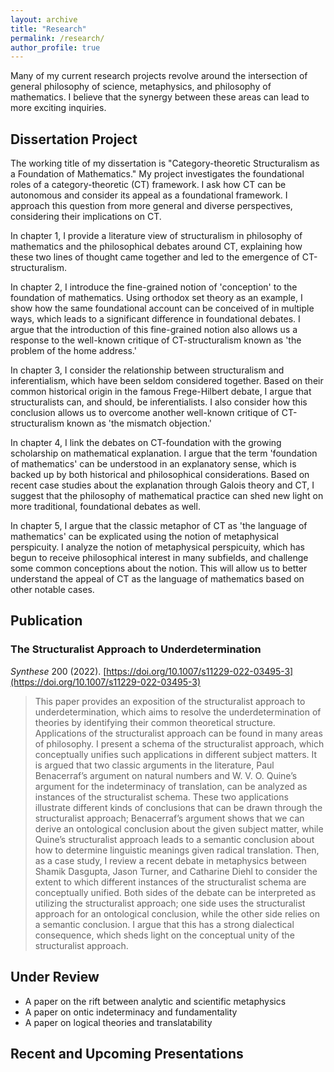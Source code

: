 ```yaml
---
layout: archive
title: "Research"
permalink: /research/
author_profile: true
---
```


Many of my current research projects revolve around the intersection of general philosophy of science, metaphysics, and philosophy of mathematics. I believe that the synergy between these areas can lead to more exciting inquiries. 

## Dissertation Project

The working title of my dissertation is "Category-theoretic Structuralism as a Foundation of Mathematics." My project investigates the foundational roles of a category-theoretic (CT) framework. I ask how CT can be autonomous and consider its appeal as a foundational framework. I approach this question from more general and diverse perspectives, considering their implications on CT.

In chapter 1, I provide a literature view of structuralism in philosophy of mathematics and the philosophical debates around CT, explaining how these two lines of thought came together and led to the emergence of CT-structuralism.

In chapter 2, I introduce the fine-grained notion of 'conception' to the foundation of mathematics. Using orthodox set theory as an example, I show how the same foundational account can be conceived of in multiple ways, which leads to a significant difference in foundational debates. I argue that the introduction of this fine-grained notion also allows us a response to the well-known critique of CT-structuralism known as 'the problem of the home address.'

In chapter 3, I consider the relationship between structuralism and inferentialism, which have been seldom considered together. Based on their common historical origin in the famous Frege-Hilbert debate, I argue that structuralists can, and should, be inferentialists. I also consider how this conclusion allows us to overcome another well-known critique of CT-structuralism known as 'the mismatch objection.' 

In chapter 4, I link the debates on CT-foundation with the growing scholarship on mathematical explanation. I argue that the term 'foundation of mathematics' can be understood in an explanatory sense, which is backed up by both historical and philosophical considerations. Based on recent case studies about the explanation through Galois theory and CT, I suggest that the philosophy of mathematical practice can shed new light on more traditional, foundational debates as well.

In chapter 5, I argue that the classic metaphor of CT as 'the language of mathematics' can be explicated using the notion of metaphysical perspicuity. I analyze the notion of metaphysical perspicuity, which has begun to receive philosophical interest in many subfields, and challenge some common conceptions about the notion. This will allow us to better understand the appeal of CT as the language of mathematics based on other notable cases.

## Publication

### The Structuralist Approach to Underdetermination
_Synthese_ 200 (2022). [https://doi.org/10.1007/s11229-022-03495-3](https://doi.org/10.1007/s11229-022-03495-3)

> This paper provides an exposition of the structuralist approach to underdetermination, which aims to resolve the underdetermination of theories by identifying their common theoretical structure. Applications of the structuralist approach can be found in many areas of philosophy. I present a schema of the structuralist approach, which conceptually unifies such applications in different subject matters. It is argued that two classic arguments in the literature, Paul Benacerraf’s argument on natural numbers and W. V. O. Quine’s argument for the indeterminacy of translation, can be analyzed as instances of the structuralist schema. These two applications illustrate different kinds of conclusions that can be drawn through the structuralist approach; Benacerraf’s argument shows that we can derive an ontological conclusion about the given subject matter, while Quine’s structuralist approach leads to a semantic conclusion about how to determine linguistic meanings given radical translation. Then, as a case study, I review a recent debate in metaphysics between Shamik Dasgupta, Jason Turner, and Catharine Diehl to consider the extent to which different instances of the structuralist schema are conceptually unified. Both sides of the debate can be interpreted as utilizing the structuralist approach; one side uses the structuralist approach for an ontological conclusion, while the other side relies on a semantic conclusion. I argue that this has a strong dialectical consequence, which sheds light on the conceptual unity of the structuralist approach.

## Under Review

 * A paper on the rift between analytic and scientific metaphysics
 * A paper on ontic indeterminacy and fundamentality
 * A paper on logical theories and translatability





## Recent and Upcoming Presentations






<!--
{% if author.googlescholar %}
  You can also find my articles on <u><a href="{{author.googlescholar}}">my Google Scholar profile</a>.</u>
{% endif %}

{% include base_path %}

{% for post in site.publications reversed %}
  {% include archive-single.html %}
{% endfor %}
-->
